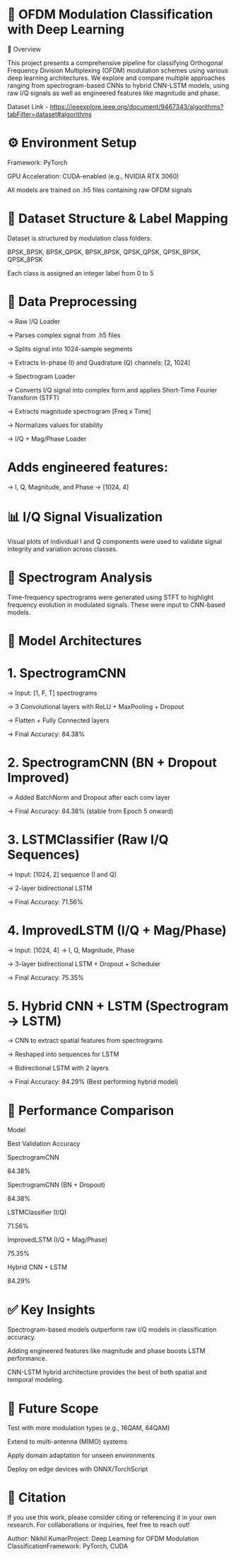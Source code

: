 # 📡 OFDM Modulation Classification with Deep Learning

📌 Overview

This project presents a comprehensive pipeline for classifying Orthogonal Frequency Division Multiplexing (OFDM) modulation schemes using various deep learning architectures. We explore and compare multiple approaches ranging from spectrogram-based CNNs to hybrid CNN-LSTM models, using raw I/Q signals as well as engineered features like magnitude and phase.

Dataset Link -  https://ieeexplore.ieee.org/document/9467343/algorithms?tabFilter=dataset#algorithms

# ⚙️ Environment Setup

Framework: PyTorch

GPU Acceleration: CUDA-enabled (e.g., NVIDIA RTX 3060)

All models are trained on .h5 files containing raw OFDM signals

# 🧷 Dataset Structure & Label Mapping

Dataset is structured by modulation class folders:

BPSK_BPSK, BPSK_QPSK, BPSK_8PSK, QPSK_QPSK, QPSK_BPSK, QPSK_8PSK

Each class is assigned an integer label from 0 to 5

# 📂 Data Preprocessing

  -> Raw I/Q Loader

  -> Parses complex signal from .h5 files

  -> Splits signal into 1024-sample segments

  -> Extracts In-phase (I) and Quadrature (Q) channels: [2, 1024]

  -> Spectrogram Loader

  -> Converts I/Q signal into complex form and applies Short-Time Fourier Transform (STFT)

  -> Extracts magnitude spectrogram [Freq x Time]

  -> Normalizes values for stability

  -> I/Q + Mag/Phase Loader

# Adds engineered features:

  -> I, Q, Magnitude, and Phase → [1024, 4]

# 📊 I/Q Signal Visualization

Visual plots of individual I and Q components were used to validate signal integrity and variation across classes.

# 🌈 Spectrogram Analysis

Time-frequency spectrograms were generated using STFT to highlight frequency evolution in modulated signals. These were input to CNN-based models.

# 🧠 Model Architectures

# 1. SpectrogramCNN

 -> Input: [1, F, T] spectrograms

 -> 3 Convolutional layers with ReLU + MaxPooling + Dropout

 -> Flatten + Fully Connected layers

 -> Final Accuracy: 84.38%

# 2. SpectrogramCNN (BN + Dropout Improved)

 -> Added BatchNorm and Dropout after each conv layer

 -> Final Accuracy: 84.38% (stable from Epoch 5 onward)

# 3. LSTMClassifier (Raw I/Q Sequences)

 -> Input: [1024, 2] sequence (I and Q)

 -> 2-layer bidirectional LSTM

 -> Final Accuracy: 71.56%

# 4. ImprovedLSTM (I/Q + Mag/Phase)

 -> Input: [1024, 4] → I, Q, Magnitude, Phase

 -> 3-layer bidirectional LSTM + Dropout + Scheduler

 -> Final Accuracy: 75.35%

# 5. Hybrid CNN + LSTM (Spectrogram → LSTM)

 -> CNN to extract spatial features from spectrograms

 -> Reshaped into sequences for LSTM

 -> Bidirectional LSTM with 2 layers

 -> Final Accuracy: 84.29% (Best performing hybrid model)

# 🏁 Performance Comparison

Model

Best Validation Accuracy

SpectrogramCNN

84.38%

SpectrogramCNN (BN + Dropout)

84.38%

LSTMClassifier (I/Q)

71.56%

ImprovedLSTM (I/Q + Mag/Phase)

75.35%

Hybrid CNN + LSTM

84.29%

# ✅ Key Insights

Spectrogram-based models outperform raw I/Q models in classification accuracy.

Adding engineered features like magnitude and phase boosts LSTM performance.

CNN-LSTM hybrid architecture provides the best of both spatial and temporal modeling.

# 🔮 Future Scope

Test with more modulation types (e.g., 16QAM, 64QAM)

Extend to multi-antenna (MIMO) systems

Apply domain adaptation for unseen environments

Deploy on edge devices with ONNX/TorchScript

# 🧾 Citation

If you use this work, please consider citing or referencing it in your own research. For collaborations or inquiries, feel free to reach out!

Author: Nikhil KumarProject: Deep Learning for OFDM Modulation ClassificationFramework: PyTorch, CUDA

